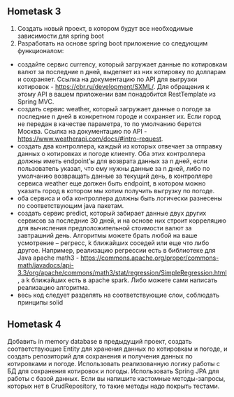 ## Hometask 3

1.	Создать новый проект, в котором будут все необходимые зависимости для spring boot
2.	Разработать на основе spring boot приложение со следующим функционалом: 
- создайте сервис currency, который загружает данные по котировкам валют за последние n дней, выделяет из них котировку по долларам и сохраняет. Ссылка на документацию по API для выгрузки котировок - https://cbr.ru/development/SXML/. Для обращения к этому API в вашем приложении вам понадобится RestTemplate из Spring MVC. 
- создать сервис weather, который загружает данные о погоде за последние n дней в конкретном городе и сохраняет их. Если город не передан в качестве параметра, то по умолчанию берется Москва. Ссылка на документацию по API - https://www.weatherapi.com/docs/#intro-request. 
- создать два контроллера, каждый из которых отвечает за отправку данных о котировках и погоде клиенту. Оба этих контроллера должны иметь endpoint’ы для возврата данных за n дней, если пользователь указал, что ему нужны данные за n дней, либо по умолчанию возвращать данные за текущий день, в контроллере сервиса weather еще должен быть endpoint, в котором можно указать город в котором мы хотим получить выгрузку по погоде. 
- оба сервиса и оба контроллера должны быть логически разнесены по соответствующим java пакетам. 
- создать сервис predict, который забирает данные двух других сервисов за последние 30 дней, и на основе них строит корреляцию для вычисления предположительной стоимости валют за завтрашний день. Алгоритмы можете брать любой на ваше усмотрение – регресс, k ближайших соседей или еще что либо другое. Например, реализацию регрессии есть в библиотеке для Java apache math3 - https://commons.apache.org/proper/commons-math/javadocs/api-3.3/org/apache/commons/math3/stat/regression/SimpleRegression.html , а k ближайших есть в apache spark. Либо можете сами написать реализацию алгоритма. 
- весь код следует разделять на соответствующие слои, соблюдать принципы solid

## Hometask 4
Добавить in memory database в предыдущий проект, создать соответствующие Entity для хранения данных по котировкам и погоде, и создать репозиторий для сохранения и получения данных по котировками и погоде. Использовать реализованную логику работы с БД для сохранения котировок и погоды. Использовать Spring JPA для работы с базой данных. Если вы напишите кастомные методы-запросы, которых нет в CrudRepository, то такие методы надо покрыть тестами. 